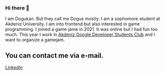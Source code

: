 ### Hi there 👋

I am Dogukan. But they call me Dogus mostly. I am a sophomore student at Akdeniz University. I am into frontend but also interested in game programming. I joined a game jame in 2021. It was online but I had fun too much. This year I work in [Akdeniz Google Developer Students Club](https://gdsc.community.dev/akdeniz-university/) and I want to organize a gamejam.

You can contact me via e-mail.
---
[LinkedIn](https://linkedin.com/in/dogukancelik)

<!--
**dogusmiuw/dogusmiuw** is a ✨ _special_ ✨ repository because its `README.md` (this file) appears on your GitHub profile.

Here are some ideas to get you started:

- 🔭 I’m currently working on ...
- 🌱 I’m currently learning ...
- 👯 I’m looking to collaborate on ...
- 🤔 I’m looking for help with ...
- 💬 Ask me about ...
- 📫 How to reach me: ...
- 😄 Pronouns: ...
- ⚡ Fun fact: ...
-->
